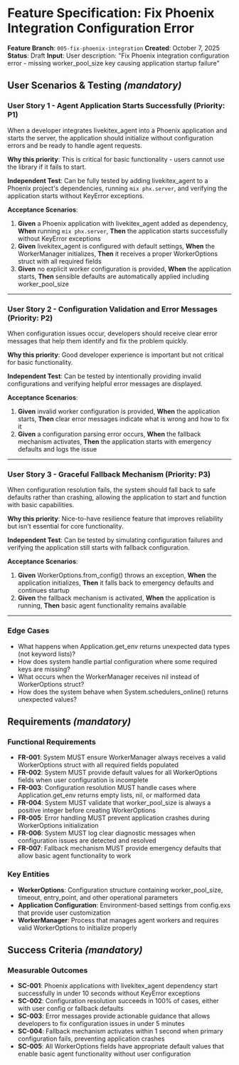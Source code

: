 # Feature Specification: Fix Phoenix Integration Configuration Error

**Feature Branch**: `005-fix-phoenix-integration`
**Created**: October 7, 2025
**Status**: Draft
**Input**: User description: "Fix Phoenix integration configuration error - missing worker_pool_size key causing application startup failure"

## User Scenarios & Testing *(mandatory)*

### User Story 1 - Agent Application Starts Successfully (Priority: P1)

When a developer integrates livekitex_agent into a Phoenix application and starts the server, the application should initialize without configuration errors and be ready to handle agent requests.

**Why this priority**: This is critical for basic functionality - users cannot use the library if it fails to start.

**Independent Test**: Can be fully tested by adding livekitex_agent to a Phoenix project's dependencies, running `mix phx.server`, and verifying the application starts without KeyError exceptions.

**Acceptance Scenarios**:

1. **Given** a Phoenix application with livekitex_agent added as dependency, **When** running `mix phx.server`, **Then** the application starts successfully without KeyError exceptions
2. **Given** livekitex_agent is configured with default settings, **When** the WorkerManager initializes, **Then** it receives a proper WorkerOptions struct with all required fields
3. **Given** no explicit worker configuration is provided, **When** the application starts, **Then** sensible defaults are automatically applied including worker_pool_size

---

### User Story 2 - Configuration Validation and Error Messages (Priority: P2)

When configuration issues occur, developers should receive clear error messages that help them identify and fix the problem quickly.

**Why this priority**: Good developer experience is important but not critical for basic functionality.

**Independent Test**: Can be tested by intentionally providing invalid configurations and verifying helpful error messages are displayed.

**Acceptance Scenarios**:

1. **Given** invalid worker configuration is provided, **When** the application starts, **Then** clear error messages indicate what is wrong and how to fix it
2. **Given** a configuration parsing error occurs, **When** the fallback mechanism activates, **Then** the application starts with emergency defaults and logs the issue

---

### User Story 3 - Graceful Fallback Mechanism (Priority: P3)

When configuration resolution fails, the system should fall back to safe defaults rather than crashing, allowing the application to start and function with basic capabilities.

**Why this priority**: Nice-to-have resilience feature that improves reliability but isn't essential for core functionality.

**Independent Test**: Can be tested by simulating configuration failures and verifying the application still starts with fallback configuration.

**Acceptance Scenarios**:

1. **Given** WorkerOptions.from_config() throws an exception, **When** the application initializes, **Then** it falls back to emergency defaults and continues startup
2. **Given** the fallback mechanism is activated, **When** the application is running, **Then** basic agent functionality remains available

---

### Edge Cases

- What happens when Application.get_env returns unexpected data types (not keyword lists)?
- How does system handle partial configuration where some required keys are missing?
- What occurs when the WorkerManager receives nil instead of WorkerOptions struct?
- How does the system behave when System.schedulers_online() returns unexpected values?

## Requirements *(mandatory)*

### Functional Requirements

- **FR-001**: System MUST ensure WorkerManager always receives a valid WorkerOptions struct with all required fields populated
- **FR-002**: System MUST provide default values for all WorkerOptions fields when user configuration is incomplete
- **FR-003**: Configuration resolution MUST handle cases where Application.get_env returns empty lists, nil, or malformed data
- **FR-004**: System MUST validate that worker_pool_size is always a positive integer before creating WorkerOptions
- **FR-005**: Error handling MUST prevent application crashes during WorkerOptions initialization
- **FR-006**: System MUST log clear diagnostic messages when configuration issues are detected and resolved
- **FR-007**: Fallback mechanism MUST provide emergency defaults that allow basic agent functionality to work

### Key Entities

- **WorkerOptions**: Configuration structure containing worker_pool_size, timeout, entry_point, and other operational parameters
- **Application Configuration**: Environment-based settings from config.exs that provide user customization
- **WorkerManager**: Process that manages agent workers and requires valid WorkerOptions to initialize properly

## Success Criteria *(mandatory)*

### Measurable Outcomes

- **SC-001**: Phoenix applications with livekitex_agent dependency start successfully in under 10 seconds without KeyError exceptions
- **SC-002**: Configuration resolution succeeds in 100% of cases, either with user config or fallback defaults
- **SC-003**: Error messages provide actionable guidance that allows developers to fix configuration issues in under 5 minutes
- **SC-004**: Fallback mechanism activates within 1 second when primary configuration fails, preventing application crashes
- **SC-005**: All WorkerOptions fields have appropriate default values that enable basic agent functionality without user configuration
